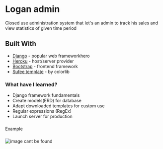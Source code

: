 # Logan admin

Closed use administration system that let's an admin to track his sales and view statistics of given time period

## Built With

* [Django](https://www.djangoproject.com/) - popular web frameworkhero
* [Heroku](https://dashboard.heroku.com/) - host/server provider
* [Bootstrap](https://getbootstrap.com/) - frontend framework
* [Sufee template](https://github.com/puikinsh/sufee-admin-dashboard) - by colorlib

### What have I learned?

* Django framework fundamentals
* Create models(ERD) for database
* Adapt downloaded templates for custom use
* Regular expressions (RegEx)
* Launch server for production

###
Example
###
![image cant be found](https://gyazo.com/5421aca805ecc76bc578caa2fc79ab2e)
